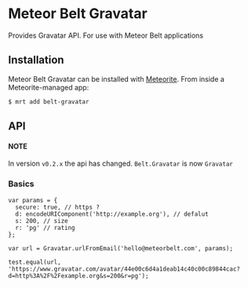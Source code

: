 # Meteor Belt Gravatar

Provides Gravatar API. For use with Meteor Belt applications

## Installation

Meteor Belt Gravatar can be installed with [Meteorite](https://github.com/oortcloud/meteorite/). From inside a Meteorite-managed app:

``` sh
$ mrt add belt-gravatar
```

## API

#### NOTE

In version `v0.2.x` the api has changed.
`Belt.Gravatar` is now `Gravatar`

### Basics

```
var params = {
  secure: true, // https ?
  d: encodeURIComponent('http://example.org'), // defalut
  s: 200, // size
  r: 'pg' // rating
};

var url = Gravatar.urlFromEmail('hello@meteorbelt.com', params);

test.equal(url, 'https://www.gravatar.com/avatar/44e00c6d4a1deab14c40c00c89844cac?d=http%3A%2F%2Fexample.org&s=200&r=pg');
```
